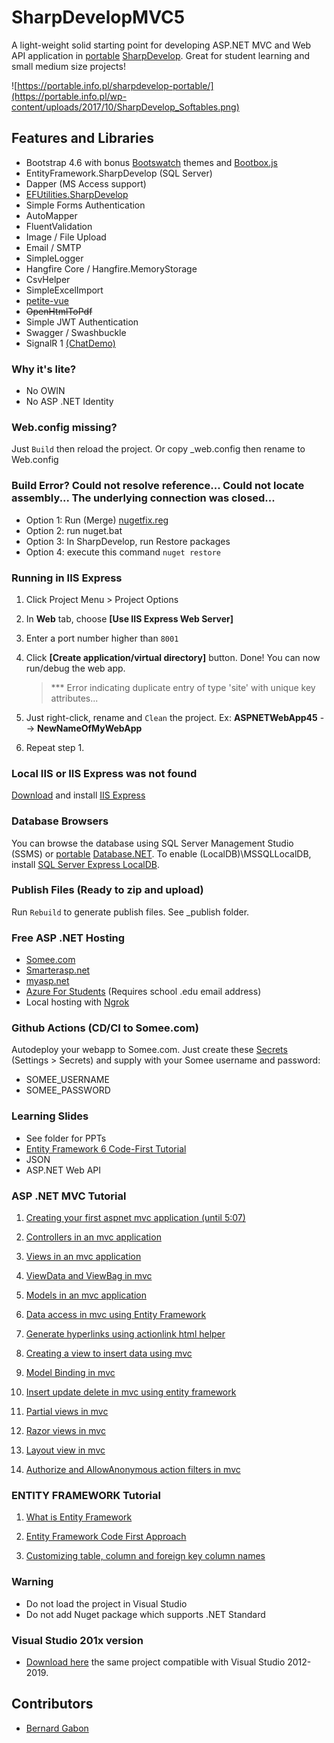 

# SharpDevelopMVC5

A light-weight solid starting point for developing ASP.NET MVC and Web API application in [portable](https://portable.info.pl/sharpdevelop-portable/) [SharpDevelop](https://mega.nz/file/sJIHBbyY#O80dgllefCf07TIesoM1IMxsTqomVhLVt6_t9WG-hXA). Great for student learning and small medium size projects!

![https://portable.info.pl/sharpdevelop-portable/](https://portable.info.pl/wp-content/uploads/2017/10/SharpDevelop_Softables.png)

## Features and Libraries

- Bootstrap 4.6 with bonus [Bootswatch](https://bootswatch.com/4/) themes and [Bootbox.js](https://bootboxjs.com/examples.html)
- EntityFramework.SharpDevelop (SQL Server)
- Dapper (MS Access support)
- [EFUtilities.SharpDevelop](https://github.com/MikaelEliasson/EntityFramework.Utilities)
- Simple Forms Authentication
- AutoMapper
- FluentValidation
- Image / File Upload
- Email / SMTP
- SimpleLogger
- Hangfire Core / Hangfire.MemoryStorage
- CsvHelper
- SimpleExcelImport
- [petite-vue](https://github.com/vuejs/petite-vue)
- ~~OpenHtmlToPdf~~
- Simple JWT Authentication
- Swagger / Swashbuckle
- SignalR 1 [(ChatDemo)](https://github.com/aspdotnetgabs/sharpdevelopmvc/tree/chatdemo-signalr-petitevue)

### Why it's lite?

- No OWIN
- No ASP .NET Identity

### Web.config missing?

Just `Build` then reload the project. Or copy _web.config then rename to Web.config

### Build Error? Could not resolve reference... Could not locate assembly... The underlying connection was closed...
- Option 1: Run (Merge) [nugetfix.reg](https://stackoverflow.com/a/53677845/1281209)
- Option 2: run nuget.bat
- Option 3: In SharpDevelop, run Restore packages
- Option 4: execute this command `nuget restore`

### Running in IIS Express

1. Click Project Menu > Project Options
2. In **Web** tab, choose **[Use IIS Express Web Server]**
3. Enter a port number higher than `8001`
4. Click **[Create application/virtual directory]** button. Done! You can now run/debug the web app.

   > \*\*\* Error indicating duplicate entry of type 'site' with unique key attributes...
5. Just right-click, rename and `Clean` the project. Ex: **ASPNETWebApp45** --> **NewNameOfMyWebApp**
6. Repeat step 1. 

### Local IIS or IIS Express was not found

[Download](https://www.microsoft.com/en-us/download/details.aspx?id=48264) and install [IIS Express](https://www.microsoft.com/en-us/download/details.aspx?id=48264)

### Database Browsers

You can browse the database using SQL Server Management Studio (SSMS) or [portable](https://bit.ly/30tqqxU) [Database.NET](https://fishcodelib.com/files/DatabaseNet4.zip). To enable (LocalDB)\MSSQLLocalDB, install [SQL Server Express LocalDB](https://bit.ly/2Mlijj1).

### Publish Files (Ready to zip and upload)

Run `Rebuild` to generate publish files. See _publish folder.

### Free ASP .NET Hosting

- [Somee.com](https://somee.com/FreeAspNetHosting.aspx)
- [Smarterasp.net](https://www.smarterasp.net/secured_signup?plantype=FREE)
- [myasp.net](https://www.myasp.net/freeaspnethosting)
- [Azure For Students](https://azure.microsoft.com/en-us/free/students/) (Requires school .edu email address)
- Local hosting with [Ngrok](https://github.com/hubert17/ngrok-redirector)

### Github Actions (CD/CI to Somee.com)

Autodeploy your webapp to Somee.com. Just create these [Secrets](https://docs.github.com/en/actions/reference/encrypted-secrets) (Settings > Secrets) and supply with your Somee username and password: 
- SOMEE_USERNAME
- SOMEE_PASSWORD

### Learning Slides

- See folder for PPTs
- [Entity Framework 6 Code-First Tutorial](https://bernardgabon.com/blog/entity-framework-tutorial/)
- JSON
- ASP.NET Web API

### ASP .NET MVC Tutorial

1. [Creating your first aspnet mvc application (until 5:07)](https://www.youtube.com/watch?v=KvTy_FAYjks)

2. [Controllers in an mvc application](https://www.youtube.com/watch?v=duQ1Pvr-oW0)

3. [Views in an mvc application](https://www.youtube.com/watch?v=N6srbKfNcV4)

4. [ViewData and ViewBag in mvc](https://www.youtube.com/watch?v=KrdMO2akohE)

5. [Models in an mvc application](https://www.youtube.com/watch?v=KYOMgtZ4k3w)

6. [Data access in mvc using Entity Framework](https://www.youtube.com/watch?v=Lrr66APUwBk)

7. [Generate hyperlinks using actionlink html helper](https://www.youtube.com/watch?v=It_X8Br2rmY)

8. [Creating a view to insert data using mvc](https://www.youtube.com/watch?v=OX69gRT7azs)

9. [Model Binding in mvc](https://www.youtube.com/watch?v=uXwmyuvrn1E)

10. [Insert update delete in mvc using entity framework](https://www.youtube.com/watch?v=8f4P8U1a2TI)

11. [Partial views in mvc](https://www.youtube.com/watch?v=SABg7RyjX-4)

12. [Razor views in mvc](https://www.youtube.com/watch?v=PRLGP_S9_K8)

13. [Layout view in mvc](https://www.youtube.com/watch?v=VyQhEArGTNs)

14. [Authorize and AllowAnonymous action filters in mvc](https://www.youtube.com/watch?v=ColwQX-dRJY)

### ENTITY FRAMEWORK Tutorial
01. [What is Entity Framework](https://www.youtube.com/watch?v=Z7713GBhi4k) 

02. [Entity Framework Code First Approach](https://www.youtube.com/watch?v=kbH-rqMl8cE)

03. [Customizing table, column and foreign key column names](https://www.youtube.com/watch?v=XIlTTKjRzO4)

### Warning

- Do not load the project in Visual Studio
- Do not add Nuget package which supports .NET Standard 

### Visual Studio 201x version

- [Download here](https://github.com/aspdotnetgabs/sharpdevelopmvc/archive/refs/heads/visual-studio-201x-version.zip) the same project compatible with Visual Studio 2012-2019. 

## Contributors

- [Bernard Gabon](https://bernardgabon.com)
